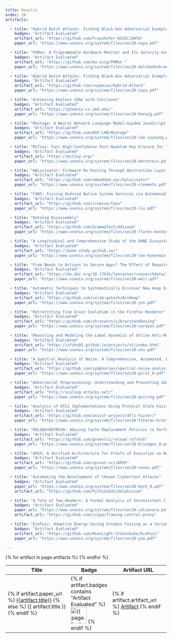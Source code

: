 ```yaml
---
title: Results
order: 20
artifacts:

  - title: "Hybrid Batch Attacks: Finding Black-box Adversarial Examples with Limited Queries"
    badges: "Artifact Evaluated"
    artifact_url: "https://github.com/Fraunhofer-AISEC/DATA"
    paper_url: "https://www.usenix.org/system/files/sec20-suya.pdf"

  - title: "PHMon: A Programmable Hardware Monitor and Its Security Use Cases"
    badges: "Artifact Evaluated"
    artifact_url: "https://github.com/bu-icsg/PHMon "
    paper_url: "https://www.usenix.org/system/files/sec20-delshadtehrani.pdf"

  - title: "Hybrid Batch Attacks: Finding Black-box Adversarial Examples with Limited Queries"
    badges: "Artifact Evaluated"
    artifact_url: "https://github.com/suyeecav/Hybrid-Attack"
    paper_url: "https://www.usenix.org/system/files/sec20-suya.pdf"

  - title: "Achieving Keyless CDNs with Conclaves"
    badges: "Artifact Evaluated"
    artifact_url: "https://phoenix.cs.umd.edu/"
    paper_url: "https://www.usenix.org/system/files/sec20-herwig.pdf"

  - title: "Montage: A Neural Network Language Model-Guided JavaScript Fuzzer"
    badges: "Artifact Evaluated"
    artifact_url: "https://github.com/WSP-LAB/Montage"
    paper_url: "https://www.usenix.org/system/files/sec20-lee-suyoung.pdf"

  - title: "McTiny: Fast High-Confidence Post-Quantum Key Erasure for Tiny Network Servers"
    badges: "Artifact Evaluated"
    artifact_url: "https://mctiny.org/"
    paper_url: "https://www.usenix.org/system/files/sec20-bernstein.pdf"

  - title: "HALucinator: Firmware Re-hosting Through Abstraction Layer Emulation"
    badges: "Artifact Evaluated"
    artifact_url: "https://github.com/embedded-sec/halucinator"
    paper_url: "https://www.usenix.org/system/files/sec20-clements.pdf"

  - title: "FANS: Fuzzing Android Native System Services via Automated Interface Analysis"
    badges: "Artifact Evaluated"
    artifact_url: "https://github.com/iromise/fans"
    paper_url: "https://www.usenix.org/system/files/sec20-liu.pdf"

  - title: "Datalog Disassembly"
    badges: "Artifact Evaluated"
    artifact_url: "https://github.com/GrammaTech/ddisasm"
    paper_url: "https://www.usenix.org/system/files/sec20-flores-montoya.pdf"

  - title: "A Longitudinal and Comprehensive Study of the DANE Ecosystem in Email"
    badges: "Artifact Evaluated"
    artifact_url: "https://dane-study.github.io/"
    paper_url: "https://www.usenix.org/system/files/sec20-lee-hyeonmin.pdf"

  - title: "From Needs to Actions to Secure Apps? The Effect of Requirements and Developer Practices on App Security"
    badges: "Artifact Evaluated"
    artifact_url: "https://dx.doi.org/10.17635/lancaster/researchdata/319"
    paper_url: "https://www.usenix.org/system/files/sec20-weir.pdf"

  - title: "Automatic Techniques to Systematically Discover New Heap Exploitation Primitives"
    badges: "Artifact Evaluated"
    artifact_url: "https://github.com/sslab-gatech/ArcHeap"
    paper_url: "https://www.usenix.org/system/files/sec20-yun.pdf"

  - title: "Retrofitting Fine Grain Isolation in the Firefox Renderer"
    badges: "Artifact Evaluated"
    artifact_url: "https://github.com/shravanrn/LibrarySandboxing"
    paper_url: "https://www.usenix.org/system/files/sec20-narayan.pdf"

  - title: "Measuring and Modeling the Label Dynamics of Online Anti-Malware Engines"
    badges: "Artifact Evaluated"
    artifact_url: "https://sfzhu93.github.io/projects/vt/index.html"
    paper_url: "https://www.usenix.org/system/files/sec20-zhu.pdf"

  - title: "A Spectral Analysis of Noise: A Comprehensive, Automated, Formal Analysis of Diffie-Hellman Protocols"
    badges: "Artifact Evaluated"
    artifact_url: "https://github.com/symphorien/spectral-noise-analysis-usenix-artifact"
    paper_url: "https://www.usenix.org/system/files/sec20-girol_0.pdf"

  - title: "Adversarial Preprocessing: Understanding and Preventing Image-Scaling Attacks in Machine Learning"
    badges: "Artifact Evaluated"
    artifact_url: "http://scaling-attacks.net/"
    paper_url: "https://www.usenix.org/system/files/sec20-quiring.pdf"

  - title: "Analysis of DTLS Implementations Using Protocol State Fuzzing"
    badges: "Artifact Evaluated"
    artifact_url: "https://github.com/assist-project/dtls-fuzzer/"
    paper_url: "https://www.usenix.org/system/files/sec20-fiterau-brostean.pdf"

  - title: "RELOAD+REFRESH: Abusing Cache Replacement Policies to Perform Stealthy Cache Attacks"
    badges: "Artifact Evaluated"
    artifact_url: "https://github.com/greenlsi/reload_refresh"
    paper_url: "https://www.usenix.org/system/files/sec20-briongos_0.pdf"

  - title: "APEX: A Verified Architecture for Proofs of Execution on Remote Devices under Full Software Compromise"
    badges: "Artifact Evaluated"
    artifact_url: "https://github.com/sprout-uci/APEX"
    paper_url: "https://www.usenix.org/system/files/sec20-nunes.pdf"

  - title: "Automating the Development of Chosen Ciphertext Attacks"
    badges: "Artifact Evaluated"
    paper_url: "https://www.usenix.org/system/files/sec20-beck_0.pdf"
    artifact_url: "https://github.com/Pythia3431/Delphinium"

  - title: "A Tale of Two Headers: A Formal Analysis of Inconsistent Click-Jacking Protection on the Web"
    badges: "Artifact Evaluated"
    paper_url: "https://www.usenix.org/system/files/sec20-calzavara.pdf"
    artifact_url: "https://github.com/cispa/framing-control-proxy"

  - title: "EcoFuzz: Adaptive Energy-Saving Greybox Fuzzing as a Variant of the Adversarial Multi-Armed Bandit"
    badges: "Artifact Evaluated"
    artifact_url: "https://github.com/MoonLight-SteinsGate/EcoFuzz"
    paper_url: "https://www.usenix.org/system/files/sec20-yue.pdf"

---
```


<table>
  <thead>
    <tr>
      <th>Title</th>
      <th>Badge</th>
      <th>Artifact URL</th>
    </tr>
  </thead>
  <tbody>
  {% for artifact in page.artifacts %}
    <tr>
      <td>
        {% if artifact.paper_url %}
          <a href="{{artifact.paper_url}}">{{artifact.title}}</a>
        {% else %}
          {{ artifact.title }}
        {% endif %}
      </td>
      <td width=62>
        {% if artifact.badges contains "Artifact Evaluated" %}
          <img src="{{ site.baseurl }}/images/usenix_artifact_evaluation_passed_125.png" alt="{{ page.badges }}" width="50px">
        {% endif %}
      </td>
      <td>
        {% if artifact.artifact_url %}
          <a href="{{artifact.artifact_url}}">Artifact</a>
        {% endif %}
      </td>
    </tr>
  {% endfor %}
  </tbody>
</table>
